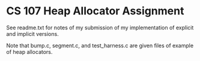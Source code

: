 # CS 107 Heap Allocator Assignment

See readme.txt for notes of my submission of my implementation of explicit and implicit versions. 

Note that bump.c, segment.c, and test_harness.c are given files of example of heap allocators.
